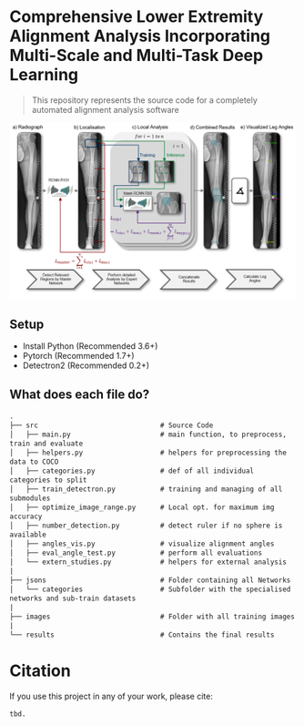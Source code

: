 # Comprehensive Lower Extremity Alignment Analysis Incorporating Multi-Scale and Multi-Task Deep Learning
>This repository represents the source code for a completely automated alignment analysis software


 <img src="architecture.png" alt="Drawing" style="width: 1200px;">


## Setup

* Install Python (Recommended 3.6+)
* Pytorch (Recommended 1.7+)
* Detectron2 (Recommended 0.2+)

## What does each file do? 

    .     
    ├── src                              # Source Code
    │   ├── main.py                      # main function, to preprocess, train and evaluate
    │   ├── helpers.py                   # helpers for preprocessing the data to COCO
    │   ├── categories.py                # def of all individual categories to split
    │   ├── train_detectron.py           # training and managing of all submodules
    │   ├── optimize_image_range.py      # Local opt. for maximum img accuracy
    │   ├── number_detection.py          # detect ruler if no sphere is available
    │   ├── angles_vis.py                # visualize alignment angles
    │   ├── eval_angle_test.py           # perform all evaluations
    │   └── extern_studies.py            # helpers for external analysis
    |
    ├── jsons                            # Folder containing all Networks
    │   └── categories                   # Subfolder with the specialised networks and sub-train datasets
    |
    ├── images                           # Folder with all training images
    |
    └── results                          # Contains the final results

# Citation

If you use this project in any of your work, please cite:

```
tbd.
```